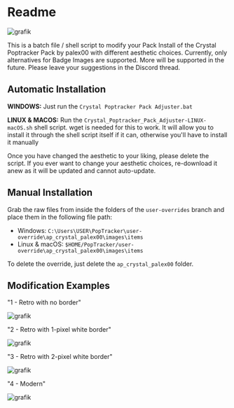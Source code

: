 # Readme
![grafik](https://github.com/user-attachments/assets/4d425841-e4cb-441c-aff7-7872d4b11526)

This is a batch file / shell script to modify your Pack Install of the Crystal Poptracker Pack by palex00 with different aesthetic choices.
Currently, only alternatives for Badge Images are supported. More will be supported in the future. Please leave your suggestions in the Discord thread.

## Automatic Installation
**WINDOWS:** Just run the ``Crystal Poptracker Pack Adjuster.bat``

**LINUX & MACOS:** Run the ``Crystal_Poptracker_Pack_Adjuster-LINUX-macOS.sh`` shell script. wget is needed for this to work. It will allow you to install it through the shell script itself if it can, otherwise you'll have to install it manually

Once you have changed the aesthetic to your liking, please delete the script. If you ever want to change your aesthetic choices, re-download it anew as it will be updated and cannot auto-update.

## Manual Installation
Grab the raw files from inside the folders of the ``user-overrides`` branch and place them in the following file path:
  - Windows: ``C:\Users\USER\PopTracker\user-override\ap_crystal_palex00\images\items``
  - Linux & macOS: ``$HOME/PopTracker/user-override\ap_crystal_palex00\images\items``

To delete the override, just delete the ``ap_crystal_palex00`` folder.

## Modification Examples
"1 - Retro with no border"

![grafik](https://github.com/user-attachments/assets/a72594c7-76f1-4daa-ba56-5b9d765a6551)


"2 - Retro with 1-pixel white border"

![grafik](https://github.com/user-attachments/assets/29b2c8ca-ca2a-4b24-9200-15bf40d872f8)

"3 - Retro with 2-pixel white border"

![grafik](https://github.com/user-attachments/assets/ba9bb5c6-9724-409a-aa44-71b1313befee)


"4 - Modern"

![grafik](https://github.com/user-attachments/assets/a83191b6-6533-412b-899f-46003291e45e)
